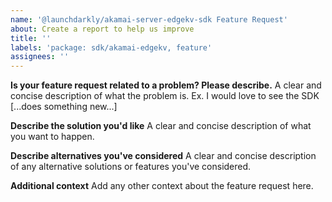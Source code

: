 ```yaml
---
name: '@launchdarkly/akamai-server-edgekv-sdk Feature Request'
about: Create a report to help us improve
title: ''
labels: 'package: sdk/akamai-edgekv, feature'
assignees: ''
---
```


**Is your feature request related to a problem? Please describe.**
A clear and concise description of what the problem is. Ex. I would love to see the SDK [...does something new...]

**Describe the solution you'd like**
A clear and concise description of what you want to happen.

**Describe alternatives you've considered**
A clear and concise description of any alternative solutions or features you've considered.

**Additional context**
Add any other context about the feature request here.
